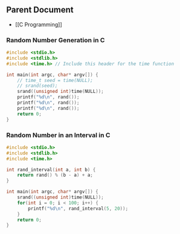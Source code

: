 
## Parent Document
- [[C Programming]]

### Random Number Generation in C

```c
#include <stdio.h>
#include <stdlib.h>
#include <time.h> // Include this header for the time function

int main(int argc, char* argv[]) {
	// time_t seed = time(NULL);
	// srand(seed);
	srand((unsigned int)time(NULL));
	printf("%d\n", rand());
	printf("%d\n", rand());
	printf("%d\n", rand());
	return 0;
}
```

### Random Number in an Interval in C

```c
#include <stdio.h>
#include <stdlib.h>
#include <time.h>

int rand_interval(int a, int b) {
	return rand() % (b - a) + a;
}

int main(int argc, char* argv[]) {
	srand((unsigned int)time(NULL));
	for(int i = 0; i < 100; i++) {
		printf("%d\n", rand_interval(5, 20));
	}
	return 0;
}
```









